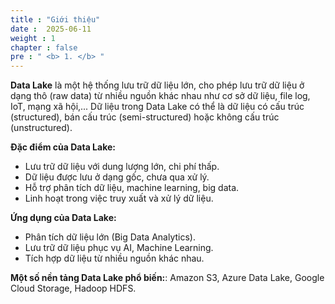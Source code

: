 ```yaml
---
title : "Giới thiệu"
date :  2025-06-11
weight : 1 
chapter : false
pre : " <b> 1. </b> "
---
```

**Data Lake** là một hệ thống lưu trữ dữ liệu lớn, cho phép lưu trữ dữ liệu ở dạng thô (raw data) từ nhiều nguồn khác nhau như cơ sở dữ liệu, file log, IoT, mạng xã hội,... Dữ liệu trong Data Lake có thể là dữ liệu có cấu trúc (structured), bán cấu trúc (semi-structured) hoặc không cấu trúc (unstructured).

**Đặc điểm của Data Lake:**

- Lưu trữ dữ liệu với dung lượng lớn, chi phí thấp.
- Dữ liệu được lưu ở dạng gốc, chưa qua xử lý.
- Hỗ trợ phân tích dữ liệu, machine learning, big data.
- Linh hoạt trong việc truy xuất và xử lý dữ liệu.


**Ứng dụng của Data Lake:**
- Phân tích dữ liệu lớn (Big Data Analytics).
- Lưu trữ dữ liệu phục vụ AI, Machine Learning.
- Tích hợp dữ liệu từ nhiều nguồn khác nhau.

**Một số nền tảng Data Lake phổ biến:**: Amazon S3, Azure Data Lake, Google Cloud Storage, Hadoop HDFS.